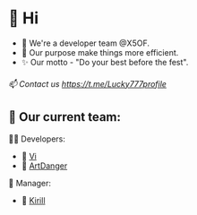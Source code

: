 # 👋 Hi

- :rocket: We're a developer team @X5OF.
- 🌱 Our purpose make things more efficient. 
- ✨ Our motto - "Do your best before the fest".


###### 📫 Contact us https://t.me/Lucky777profile

## :busts_in_silhouette: Our current team:

:technologist: Developers:
- 👀 [Vi](https://github.com/nbowisdar) 
- 👀 [ArtDanger](https://github.com/ArtDanger)

👔 Manager: 
- :construction_worker: [Kirill](https://t.me/Lucky777profile)
